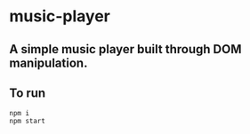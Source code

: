# music-player

## A simple music player built through DOM manipulation.

## To run

```
npm i
npm start
```
